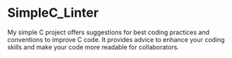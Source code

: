 # SimpleC_Linter
 My simple C project offers suggestions for best coding practices and conventions to improve C code. It provides advice to enhance your coding skills and make your code more readable for collaborators.
